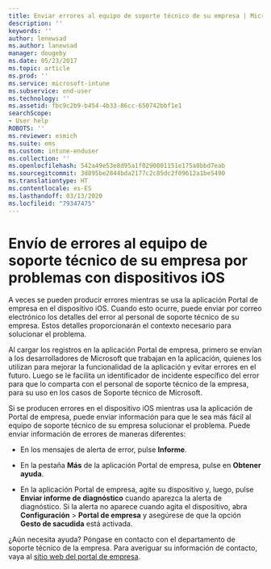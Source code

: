 ```yaml
---
title: Enviar errores al equipo de soporte técnico de su empresa | Microsoft Docs
description: ''
keywords: ''
author: lenewsad
ms.author: lanewsad
manager: dougeby
ms.date: 05/23/2017
ms.topic: article
ms.prod: ''
ms.service: microsoft-intune
ms.subservice: end-user
ms.technology: ''
ms.assetid: fbc9c2b9-b454-4b33-86cc-650742bbf1e1
searchScope:
- User help
ROBOTS: ''
ms.reviewer: esmich
ms.suite: ems
ms.custom: intune-enduser
ms.collection: ''
ms.openlocfilehash: 542a49e53e8d95a1f0290001151e175a0bbd7eab
ms.sourcegitcommit: 3d895be2844bda2177c2c85dc2f09612a1be5490
ms.translationtype: HT
ms.contentlocale: es-ES
ms.lasthandoff: 03/13/2020
ms.locfileid: "79347475"
---
```

# <a name="send-errors-to-your-company-support-for-issues-with-your-ios-device"></a>Envío de errores al equipo de soporte técnico de su empresa por problemas con dispositivos iOS
A veces se pueden producir errores mientras se usa la aplicación Portal de empresa en el dispositivo iOS. Cuando esto ocurre, puede enviar por correo electrónico los detalles del error al personal de soporte técnico de su empresa. Estos detalles proporcionarán el contexto necesario para solucionar el problema.

Al cargar los registros en la aplicación Portal de empresa, primero se envían a los desarrolladores de Microsoft que trabajan en la aplicación, quienes los utilizan para mejorar la funcionalidad de la aplicación y evitar errores en el futuro. Luego se le facilita un identificador de incidente específico del error para que lo comparta con el personal de soporte técnico de la empresa, para su uso en los casos de Soporte técnico de Microsoft.

Si se producen errores en el dispositivo iOS mientras usa la aplicación de Portal de empresa, puede enviar información para que le sea más fácil al equipo de soporte técnico de su empresa solucionar el problema. Puede enviar información de errores de maneras diferentes:

- En los mensajes de alerta de error, pulse **Informe**.

- En la pestaña **Más** de la aplicación Portal de empresa, pulse en **Obtener ayuda**.

- En la aplicación Portal de empresa, agite su dispositivo y, luego, pulse **Enviar informe de diagnóstico** cuando aparezca la alerta de diagnóstico. Si la alerta no aparece cuando agita el dispositivo, abra **Configuración** > **Portal de empresa** y asegúrese de que la opción **Gesto de sacudida** está activada.

¿Aún necesita ayuda? Póngase en contacto con el departamento de soporte técnico de la empresa. Para averiguar su información de contacto, vaya al [sitio web del portal de empresa](https://go.microsoft.com/fwlink/?linkid=2010980).
